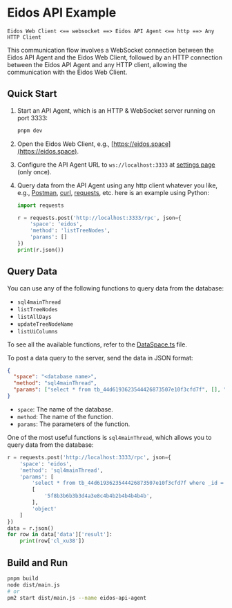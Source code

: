 # Eidos API Example

`Eidos Web Client <== websocket ==> Eidos API Agent <== http ==> Any HTTP Client`

This communication flow involves a WebSocket connection between the Eidos API Agent and the Eidos Web Client, followed by an HTTP connection between the Eidos API Agent and any HTTP client, allowing the communication with the Eidos Web Client.

## Quick Start

1. Start an API Agent, which is an HTTP & WebSocket server running on port 3333:
   ```bash
   pnpm dev
   ```
2. Open the Eidos Web Client, e.g., [https://eidos.space](https://eidos.space).

3. Configure the API Agent URL to `ws://localhost:3333` at [settings page](https://eidos.space/settings/api) (only once).

4. Query data from the API Agent using any http client whatever you like, e.g., [Postman](https://www.postman.com/), [curl](https://curl.se/), [requests](https://docs.python-requests.org/en/latest/), etc. here is an example using Python:

   ```python
   import requests

   r = requests.post('http://localhost:3333/rpc', json={
       'space': 'eidos',
       'method': 'listTreeNodes',
       'params': []
   })
   print(r.json())
   ```

## Query Data

You can use any of the following functions to query data from the database:

- `sql4mainThread`
- `listTreeNodes`
- `listAllDays`
- `updateTreeNodeName`
- `listUiColumns`

To see all the available functions, refer to the [DataSpace.ts](https://github.com/mayneyao/eidos/blob/main/worker/DataSpace.ts) file.

To post a data query to the server, send the data in JSON format:

```json
{
  "space": "<database name>",
  "method": "sql4mainThread",
  "params": ["select * from tb_44d6193623544426873507e10f3cfd7f", [], "object"]
}
```

- `space`: The name of the database.
- `method`: The name of the function.
- `params`: The parameters of the function.

One of the most useful functions is `sql4mainThread`, which allows you to query data from the database:

```python
r = requests.post('http://localhost:3333/rpc', json={
    'space': 'eidos',
    'method': 'sql4mainThread',
    'params': [
        'select * from tb_44d6193623544426873507e10f3cfd7f where _id = ?;',
        [
            '5f8b3b6b3b3d4a3e8c4b4b2b4b4b4b4b',
        ],
        'object'
    ]
})
data = r.json()
for row in data['data']['result']:
    print(row['cl_xu38'])
```


## Build and Run

```bash
pnpm build
node dist/main.js
# or
pm2 start dist/main.js --name eidos-api-agent
```
